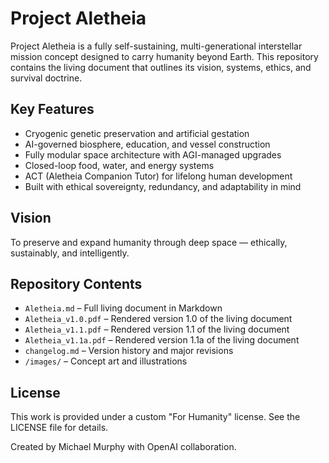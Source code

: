 # Project Aletheia

Project Aletheia is a fully self-sustaining, multi-generational interstellar mission concept designed to carry humanity beyond Earth. This repository contains the living document that outlines its vision, systems, ethics, and survival doctrine.

## Key Features

- Cryogenic genetic preservation and artificial gestation
- AI-governed biosphere, education, and vessel construction
- Fully modular space architecture with AGI-managed upgrades
- Closed-loop food, water, and energy systems
- ACT (Aletheia Companion Tutor) for lifelong human development
- Built with ethical sovereignty, redundancy, and adaptability in mind

## Vision

To preserve and expand humanity through deep space — ethically, sustainably, and intelligently.

## Repository Contents

- `Aletheia.md` – Full living document in Markdown
- `Aletheia_v1.0.pdf` – Rendered version 1.0 of the living document
- `Aletheia_v1.1.pdf` – Rendered version 1.1 of the living document
- `Aletheia_v1.1a.pdf` – Rendered version 1.1a of the living document
- `changelog.md` – Version history and major revisions
- `/images/` – Concept art and illustrations

## License

This work is provided under a custom "For Humanity" license. See the LICENSE file for details.

Created by Michael Murphy with OpenAI collaboration.

